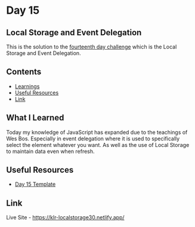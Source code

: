 # Day 15

## Local Storage and Event Delegation

This is the solution to the
[fourteenth day challenge](https://javascript30.com/) which is the Local Storage
and Event Delegation.

## Contents

- [Learnings](#what-i-learned)
- [Useful Resources](#useful-resources)
- [Link](#link)

## What I Learned

Today my knowledge of JavaScript has expanded due to the teachings of Wes Bos.
Especially in event delegation where it is used to specifically select the
element whatever you want. As well as the use of Local Storage to maintain data
even when refresh.

## Useful Resources

- [Day 15 Template](https://github.com/wesbos/JavaScript30/tree/master/15%20-%20LocalStorage)

## Link

Live Site - <https://klr-localstorage30.netlify.app/>
